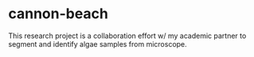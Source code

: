 # cannon-beach
This research project is a collaboration effort w/ my academic partner to segment and identify algae samples from microscope.

